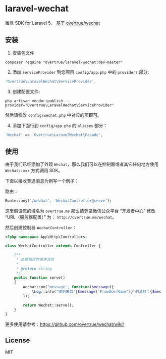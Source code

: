 # laravel-wechat

微信 SDK for Laravel 5， 基于 [overtrue/wechat](https://github.com/overtrue/wechat)

## 安装

1. 安装包文件
  ```shell
  composer require "overtrue/laravel-wechat:dev-master"
  ```

2. 添加 `ServiceProvider` 到您项目 `config/app.php` 中的 `providers` 部分:

  ```php
  'Overtrue\LaravelWechat\ServiceProvider',
  ```

3. 创建配置文件:

  ```shell
  php artisan vendor:publish --provider="Overtrue\LaravelWechat\ServiceProvider"
  ```

  然后请修改 `config/wechat.php` 中对应的项即可。

4. 添加下面行到 `config/app.php` 的 `aliases` 部分：

  ```php
  'Wechat' => 'Overtrue\LaravelWechat\Facade',
  ```

## 使用


由于我们已经添加了外观 `Wechat`，那么我们可以在控制器或者其它任何地方使用 `Wechat::xxx` 方式调用 SDK。

下面以接收普通消息为例写一个例子：

路由：

```php
Route::any('/wechat', 'WechatController@serve');
```
这里假设您的域名为 `overtrue.me` 那么请登录微信公众平台 “开发者中心” 修改 “URL（服务器配置）” 为： `http://overtrue.me/wechat`。

然后创建控制器 `WechatController`：

```php
<?php namespace App\Http\Controllers;

class WechatController extends Controller {

    /**
     * 处理微信的请求消息
     *
     * @return string
     */
    public function serve()
    {
        Wechat::on('message', function($message){
            \Log::info("收到来自'{$message['FromUserName']}'的消息：{$message['Content']}");
        });

        return Wechat::serve();
    }
}
```

更多使用请参考：https://github.com/overtrue/wechat/wiki/

## License

MIT